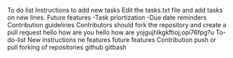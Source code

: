 To do list
Instructions to add new tasks
Edit the tasks.txt file and add tasks on new lines.
Future features
-Task priortization
-Due date reminders
Contribution guidelines
Contributors should fork the repository and create a pull request
hello how are you
hello how are yojgujhlkgkftioj;opi76fpg?u
To-do-list
New instructions
ne features
future features
Contribution push or pull
forking of repositories
github
gitbash
